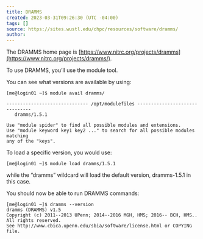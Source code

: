 ```yaml
---
title: DRAMMS
created: 2023-03-31T09:26:30 (UTC -04:00)
tags: []
source: https://sites.wustl.edu/chpc/resources/software/dramms/
author: 
---
```


The DRAMMS home page is [https://www.nitrc.org/projects/dramms](https://www.nitrc.org/projects/dramms/).

To use DRAMMS, you’ll use the module tool.

You can see what versions are available by using:

```
[me@login01 ~]$ module avail dramms/

------------------------------ /opt/modulefiles -------------------------------
   dramms/1.5.1

Use "module spider" to find all possible modules and extensions.
Use "module keyword key1 key2 ..." to search for all possible modules matching
any of the "keys".
```

To load a specific version, you would use:

```
[me@login01 ~]$ module load dramms/1.5.1
```

while the “dramms” wildcard will load the default version, dramms-1.5.1 in this case.

You should now be able to run DRAMMS commands:

```
[me@login01 ~]$ dramms --version
dramms (DRAMMS) v1.5
Copyright (c) 2011--2013 UPenn; 2014--2016 MGH, HMS; 2016-- BCH, HMS.. All rights reserved.
See http://www.cbica.upenn.edu/sbia/software/license.html or COPYING file.
```
